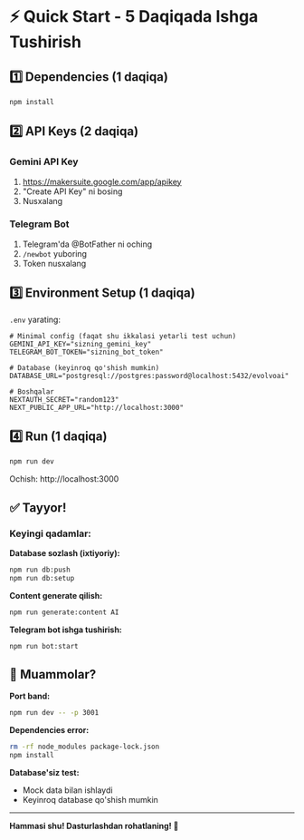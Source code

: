 # ⚡ Quick Start - 5 Daqiqada Ishga Tushirish

## 1️⃣ Dependencies (1 daqiqa)

```bash
npm install
```

## 2️⃣ API Keys (2 daqiqa)

### Gemini API Key
1. https://makersuite.google.com/app/apikey
2. "Create API Key" ni bosing
3. Nusxalang

### Telegram Bot  
1. Telegram'da @BotFather ni oching
2. `/newbot` yuboring
3. Token nusxalang

## 3️⃣ Environment Setup (1 daqiqa)

`.env` yarating:

```env
# Minimal config (faqat shu ikkalasi yetarli test uchun)
GEMINI_API_KEY="sizning_gemini_key"
TELEGRAM_BOT_TOKEN="sizning_bot_token"

# Database (keyinroq qo'shish mumkin)
DATABASE_URL="postgresql://postgres:password@localhost:5432/evolvoai"

# Boshqalar
NEXTAUTH_SECRET="random123"
NEXT_PUBLIC_APP_URL="http://localhost:3000"
```

## 4️⃣ Run (1 daqiqa)

```bash
npm run dev
```

Ochish: http://localhost:3000

## ✅ Tayyor!

### Keyingi qadamlar:

**Database sozlash (ixtiyoriy):**
```bash
npm run db:push
npm run db:setup
```

**Content generate qilish:**
```bash
npm run generate:content AI
```

**Telegram bot ishga tushirish:**
```bash
npm run bot:start
```

## 🐛 Muammolar?

**Port band:**
```bash
npm run dev -- -p 3001
```

**Dependencies error:**
```bash
rm -rf node_modules package-lock.json
npm install
```

**Database'siz test:**
- Mock data bilan ishlaydi
- Keyinroq database qo'shish mumkin

---

**Hammasi shu! Dasturlashdan rohatlaning! 🚀**
